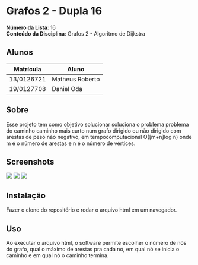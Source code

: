# Grafos 2 - Dupla 16

**Número da Lista**: 16<br>
**Conteúdo da Disciplina**: Grafos 2 - Algoritmo de Dijkstra<br>

## Alunos
|Matrícula | Aluno |
| -- | -- |
| 13/0126721  | Matheus Roberto |
| 19/0127708  |  Daniel Oda |

## Sobre 

Esse projeto tem como objetivo solucionar soluciona o problema problema do caminho caminho mais curto num grafo dirigido ou não dirigido com
arestas de peso não negativo, em tempocomputacional O([m+n]log n) onde m é o número de arestas e n é o número de vértices.

## Screenshots
![](https://i.ibb.co/mRyFV1X/Screenshot-3.png)
![](https://i.ibb.co/H4Tb0rf/Screenshot-6.png)
![](https://i.ibb.co/7bNVL5L/Screenshot-5.png)

## Instalação 
Fazer o clone do repositório e rodar o arquivo html em um navegador.

## Uso 
Ao executar o arquivo html, o software permite escolher o número de nós do grafo, qual o máximo de arestas pra cada nó, em qual nó se inicia o caminho e em qual nó
o caminho termina.





